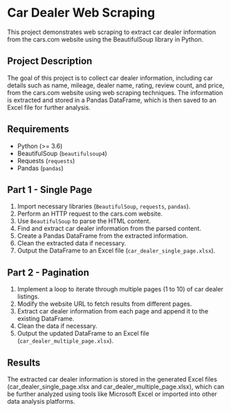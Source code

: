 # Car Dealer Web Scraping

This project demonstrates web scraping to extract car dealer information from the cars.com website using the BeautifulSoup library in Python.

## Project Description

The goal of this project is to collect car dealer information, including car details such as name, mileage, dealer name, rating, review count, and price, from the cars.com website using web scraping techniques. The information is extracted and stored in a Pandas DataFrame, which is then saved to an Excel file for further analysis.

## Requirements

- Python (>= 3.6)
- BeautifulSoup (`beautifulsoup4`)
- Requests (`requests`)
- Pandas (`pandas`)

## Part 1 - Single Page

1. Import necessary libraries (`BeautifulSoup`, `requests`, `pandas`).
2. Perform an HTTP request to the cars.com website.
3. Use `BeautifulSoup` to parse the HTML content.
4. Find and extract car dealer information from the parsed content.
5. Create a Pandas DataFrame from the extracted information.
6. Clean the extracted data if necessary.
7. Output the DataFrame to an Excel file (`car_dealer_single_page.xlsx`).

## Part 2 - Pagination

1. Implement a loop to iterate through multiple pages (1 to 10) of car dealer listings.
2. Modify the website URL to fetch results from different pages.
3. Extract car dealer information from each page and append it to the existing DataFrame.
4. Clean the data if necessary.
5. Output the updated DataFrame to an Excel file (`car_dealer_multiple_page.xlsx`).

## Results
The extracted car dealer information is stored in the generated Excel files (car_dealer_single_page.xlsx and car_dealer_multiple_page.xlsx), which can be further analyzed using tools like Microsoft Excel or imported into other data analysis platforms.
